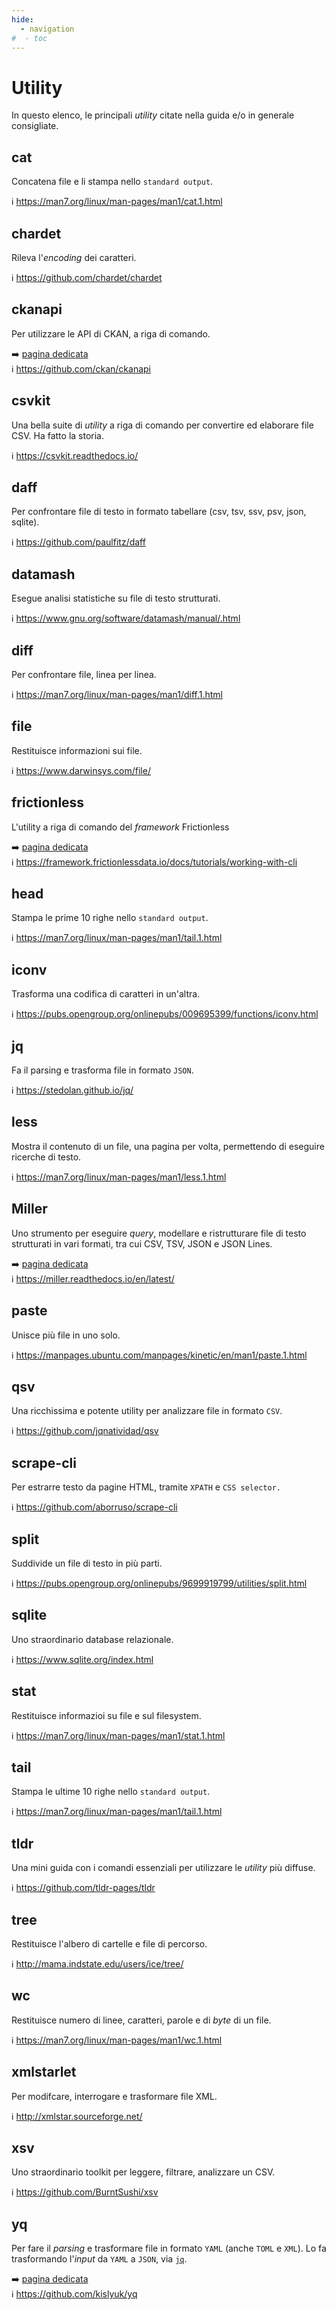 ```yaml
---
hide:
  - navigation
#  - toc
---
```


# Utility

In questo elenco, le principali *utility* citate nella guida e/o in generale consigliate.

## cat

Concatena file e li stampa nello `standard output`.

:information_source: <https://man7.org/linux/man-pages/man1/cat.1.html>

## chardet

Rileva l'*encoding* dei caratteri.

:information_source: <https://github.com/chardet/chardet>

## ckanapi

Per utilizzare le API di CKAN, a riga di comando.

:arrow_right: [pagina dedicata](../ckanapi)<br>
:information_source: <https://github.com/ckan/ckanapi>

## csvkit

Una bella suite di *utility* a riga di comando per convertire ed elaborare file CSV. Ha fatto la storia.

:information_source: <https://csvkit.readthedocs.io/>

## daff

Per confrontare file di testo in formato tabellare (csv, tsv, ssv, psv, json, sqlite).

:information_source: <https://github.com/paulfitz/daff>

## datamash

Esegue analisi statistiche su file di testo strutturati.

:information_source: <https://www.gnu.org/software/datamash/manual/.html>

## diff

Per confrontare file, linea per linea.

:information_source: <https://man7.org/linux/man-pages/man1/diff.1.html>

## file

Restituisce informazioni sui file.

:information_source: <https://www.darwinsys.com/file/>

## frictionless

L'utility a riga di comando del *framework* Frictionless

:arrow_right: [pagina dedicata](../frictionless)<br>
:information_source: <https://framework.frictionlessdata.io/docs/tutorials/working-with-cli>

## head

Stampa le prime 10 righe nello `standard output`.

:information_source: <https://man7.org/linux/man-pages/man1/tail.1.html>

## iconv

Trasforma una codifica di caratteri in un'altra.

:information_source: <https://pubs.opengroup.org/onlinepubs/009695399/functions/iconv.html>

## jq

Fa il parsing e trasforma file in formato `JSON`.

:information_source: <https://stedolan.github.io/jq/>

## less

Mostra il contenuto di un file, una pagina per volta, permettendo di eseguire ricerche di testo.

:information_source: <https://man7.org/linux/man-pages/man1/less.1.html>

## Miller

Uno strumento per eseguire *query*, modellare e ristrutturare file di testo strutturati in vari formati, tra cui CSV, TSV, JSON e JSON Lines.

:arrow_right: [pagina dedicata](../miller)<br>
:information_source: <https://miller.readthedocs.io/en/latest/>

## paste

Unisce più file in uno solo.

:information_source: <https://manpages.ubuntu.com/manpages/kinetic/en/man1/paste.1.html>

## qsv

Una ricchissima e potente utility per analizzare file in formato `CSV`.

:information_source: <https://github.com/jqnatividad/qsv>

## scrape-cli

Per estrarre testo da pagine HTML, tramite `XPATH` e `CSS selector.`

:information_source: <https://github.com/aborruso/scrape-cli>

## split

Suddivide un file di testo in più parti.

:information_source: <https://pubs.opengroup.org/onlinepubs/9699919799/utilities/split.html>

## sqlite

Uno straordinario database relazionale.

:information_source: <https://www.sqlite.org/index.html>

## stat

Restituisce informazioi su file e sul filesystem.

:information_source: <https://man7.org/linux/man-pages/man1/stat.1.html>

## tail

Stampa le ultime 10 righe nello `standard output`.

:information_source: <https://man7.org/linux/man-pages/man1/tail.1.html>

## tldr

Una mini guida con i comandi essenziali per utilizzare le *utility* più diffuse.

:information_source: <https://github.com/tldr-pages/tldr>

## tree

Restituisce l'albero di cartelle e file di percorso.

:information_source: <http://mama.indstate.edu/users/ice/tree/>

## wc

Restituisce numero di linee, caratteri, parole e di *byte* di un file.

:information_source: <https://man7.org/linux/man-pages/man1/wc.1.html>

## xmlstarlet

Per modifcare, interrogare e trasformare file XML.

:information_source: <http://xmlstar.sourceforge.net/>

## xsv

Uno straordinario toolkit per leggere, filtrare, analizzare un CSV.

:information_source: <https://github.com/BurntSushi/xsv>

## yq

Per fare il *parsing* e trasformare file in formato `YAML` (anche `TOML` e `XML`). Lo fa trasformando l'*input* da `YAML` a `JSON`, via [`jq`](#jq).

:arrow_right: [pagina dedicata](../yq)<br>
:information_source: <https://github.com/kislyuk/yq>

